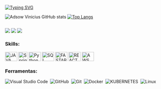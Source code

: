 [![Typing SVG](https://readme-typing-svg.herokuapp.com/?color=FF0&size=30&center=true&vCenter=true&width=1000&lines=Oi,+meu+nome+é+Adsow+Vinicius.;Sou+de+Pindamonhangaba(sim+não+é+só+uma+piada+do+Raul+Gil+rsrsrs),+SP.;Seja+bem-vindo(a)!+:%29)](https://git.io/typing-svg)
 
![Adsow Vinicius GitHub stats](https://github-readme-stats.vercel.app/api?username=AdsowVinicius&show_icons=true&theme=dark)
[![Top Langs](https://github-readme-stats.vercel.app/api/top-langs/?username=AdsowVinicius&theme=dark)](https://github.com/AdsowVinicius/github-readme-stats)

##

<div> 
  <a href="https://www.linkedin.com/in/adsow-vinicius-463a02208/" target="_blank"><img src="https://img.shields.io/badge/Adsow Vinicius-0077B5?style=for-the-badge&logo=linkedin&logoColor=white" target="_blank"></a>
  <a href="https://www.instagram.com/adsowvinicius/" target="_blank"><img src="https://img.shields.io/badge/-Adsow Vinicius-%23E4405F?style=for-the-badge&logo=instagram&logoColor=white" target="_blank"></a>
  <a href = "mailto:adsow007@gmail.com"><img src="https://img.shields.io/badge/-adsow007@gmail.com-%23333?style=for-the-badge&logo=gmail&logoColor=white" target="_blank"></a>
  
</div>

### Skills:

<div style="display: inline_block">
  <img align="center" alt="JAVA" height="30" width="40" src="https://cdn.jsdelivr.net/gh/devicons/devicon/icons/java/java-original.svg">
  <img align="center" alt="SprigBoot" height="30" width="" src="https://cdn.jsdelivr.net/gh/devicons/devicon@latest/icons/spring/spring-original.svg">
  <img align="center" alt="Python" height="30" width="40" src="https://cdn.jsdelivr.net/gh/devicons/devicon/icons/python/python-original.svg">
  <img align="center" alt="SQL" height="30" width="40" src="https://cdn.jsdelivr.net/gh/devicons/devicon@latest/icons/postgresql/postgresql-original-wordmark.svg">
  <img align="center" alt="FASTAPI" height="30" width="40" src="https://cdn.jsdelivr.net/gh/devicons/devicon@latest/icons/fastapi/fastapi-plain.svg">
    <img align="center" alt="REACT" height="30" width="40" src="https://cdn.jsdelivr.net/gh/devicons/devicon@latest/icons/react/react-original-wordmark.svg">
  <img align="center" alt="AWS" height="30" width="40" src="https://cdn.jsdelivr.net/gh/devicons/devicon@latest/icons/amazonwebservices/amazonwebservices-original-wordmark.svg">
</div>
  


### Ferramentas:

![Visual Studio Code](https://img.shields.io/badge/-Visual%20Studio%20Code-0D1117?style=for-the-badge&logo=visual-studio-code&logoColor=007ACC&labelColor=0D1117)&nbsp;
![GitHub](https://img.shields.io/badge/-GitHub-0D1117?style=for-the-badge&logo=github&labelColor=0D1117)&nbsp;
![Git](https://img.shields.io/badge/-Git-0D1117?style=for-the-badge&logo=git&labelColor=0D1117)&nbsp;
![Docker](https://img.shields.io/badge/-Docker-0D1117?style=for-the-badge&logo=docker&labelColor=0D1117)&nbsp;
![KUBERNETES](https://img.shields.io/badge/-KUBERNETES-0D1117?style=for-the-badge&logo=KUBERNETES&labelColor=0D1117)&nbsp;
![Linux](https://img.shields.io/badge/-Linux-0D1117?style=for-the-badge&logo=linux&labelColor=0D1117)&nbsp;